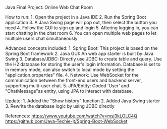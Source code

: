 Java Final Project: Online Web Chat Room

How to run:
	1. Open the project in a Java IDE
	2. Run the Spring Boot application
	3. A Java Swing page will pop out, then select the button you need
	4. Follow the GUI to sign up and login
	5. Aftering logging in, you can start chatting in the chat room
	6. You can open multiple web pages to let multiple users chat simultaneously

Advanced concepts included:
	1. Spring Boot: This project is based on the Spring Boot framework
	2. Java GUI: An web app starter is built by Java Swing
	3. Database/JDBC: Directly use JDBC to create table and query. Use the H2 database for storing the user's login information. Database is set to in memory mode, can also switch to local mode by setting the "application.properties" file.
	4. Network: Use WebSocket for the communication between the front-end users and backend server, supporting multi-user chat.
	5. JPA/Entity: Coded 'User' and "ChatMessage"as entity, using JPA to interact with database.

Update:
	1. Added the "Show history" function
	2. Added Java Swing starter
	3. Rewrite the database logic by using JDBC directly
	
References:
	https://www.youtube.com/watch?v=msj3kLOLC4Q
	https://github.com/Java-Techie-jt/Spring-Boot-WebSocket
